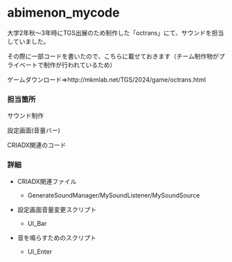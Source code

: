 # abimenon_mycode
大学2年秋～3年時にTGS出展のため制作した「octrans」にて、サウンドを担当していました。<p>
その際に一部コードを書いたので、こちらに載せておきます（チーム制作物がプライベートで制作が行われているため）
<p>ゲームダウンロード⇒http://mkmlab.net/TGS/2024/game/octrans.html

### 担当箇所
サウンド制作<p>
設定画面(音量バー)<p>
CRIADX関連のコード<p>

### 詳細
- CRIADX関連ファイル<p>
  - GenerateSoundManager/MySoundListener/MySoundSource<p>

- 設定画面音量変更スクリプト<p>
    - UI_Bar<p>

- 音を鳴らすためのスクリプト<p>
    - UI_Enter
</p>
